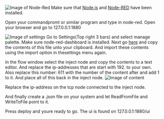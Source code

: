 ![Image of Node-Red](https://raw.githubusercontent.com/MSDA-LifeCycleAgents/mlaf-java/feature/readme/docs/images/NodeRed.JPG)
Make sure that [Node.js](https://nodejs.org/) and [Node-RED](https://nodered.org/) have been installed.

Open your commandpromt or similar program and type in node-red.
Open your browser and go to 127.0.0.1:1880

![Image of settings](https://raw.githubusercontent.com/MSDA-LifeCycleAgents/mlaf-java/feature/readme/docs/images/settings.JPG)
Go to Settings(Top right 3 bars) and select manage palette. Make sure node-red-dashboard is installed.
Next go [here](nodered.md) and copy the contents of this file unto your clipboard. And import these contents using the import option in thesettings menu again.

In the flow window select the inject node and copy the contents to a text editor. And replace the ip-addresses that are start with 192. to your own.
Also replace this number: <payload-length>611</payload-length> with the number of the content after </envelope> and add 1 to it.
And place all of this back in the inject node.
![Image of content](https://raw.githubusercontent.com/MSDA-LifeCycleAgents/mlaf-java/feature/readme/docs/images/content.jpg)

Replace the ip-address on the tcp node connected to the inject node.

And finally create a .json file on your system and let ReadFromFile and WriteToFile point to it.

Press deploy and youre ready to go.
The ui is found on 127.0.0.1:1880/ui
